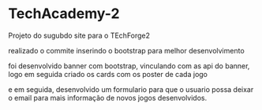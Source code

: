 # TechAcademy-2
Projeto do sugubdo site para o TEchForge2

realizado o commite inserindo o bootstrap para melhor desenvolvimento

foi desenvolvido banner com bootstrap, vinculando com as api do banner, logo em seguida criado os cards com os poster de cada jogo

e em seguida, desenvolvido um formulario para que o usuario possa deixar o email para mais informação de novos jogos desenvolvidos.

